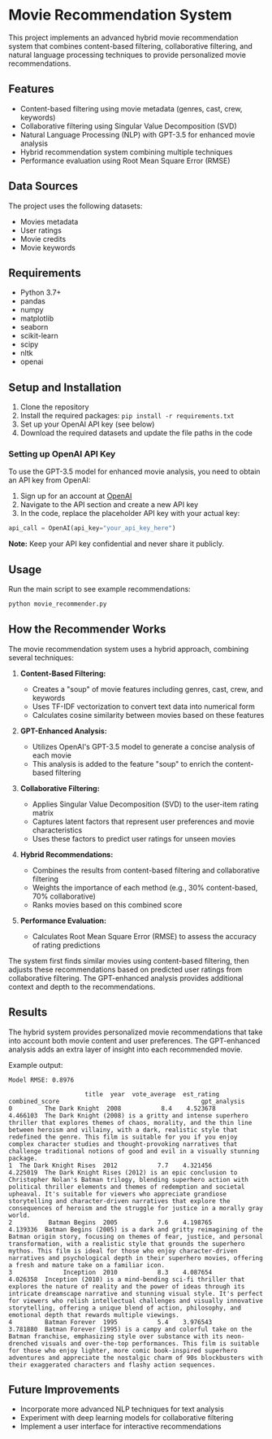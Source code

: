 # Movie Recommendation System

This project implements an advanced hybrid movie recommendation system that combines content-based filtering, collaborative filtering, and natural language processing techniques to provide personalized movie recommendations.

## Features

- Content-based filtering using movie metadata (genres, cast, crew, keywords)
- Collaborative filtering using Singular Value Decomposition (SVD)
- Natural Language Processing (NLP) with GPT-3.5 for enhanced movie analysis
- Hybrid recommendation system combining multiple techniques
- Performance evaluation using Root Mean Square Error (RMSE)

## Data Sources

The project uses the following datasets:
- Movies metadata
- User ratings
- Movie credits
- Movie keywords

## Requirements

- Python 3.7+
- pandas
- numpy
- matplotlib
- seaborn
- scikit-learn
- scipy
- nltk
- openai

## Setup and Installation

1. Clone the repository
2. Install the required packages: `pip install -r requirements.txt`
3. Set up your OpenAI API key (see below)
4. Download the required datasets and update the file paths in the code

### Setting up OpenAI API Key

To use the GPT-3.5 model for enhanced movie analysis, you need to obtain an API key from OpenAI:

1. Sign up for an account at [OpenAI](https://openai.com/)
2. Navigate to the API section and create a new API key
3. In the code, replace the placeholder API key with your actual key:

```python
api_call = OpenAI(api_key="your_api_key_here")
```

**Note:** Keep your API key confidential and never share it publicly.

## Usage

Run the main script to see example recommendations:

```python
python movie_recommender.py
```

## How the Recommender Works

The movie recommendation system uses a hybrid approach, combining several techniques:

1. **Content-Based Filtering:**
   - Creates a "soup" of movie features including genres, cast, crew, and keywords
   - Uses TF-IDF vectorization to convert text data into numerical form
   - Calculates cosine similarity between movies based on these features

2. **GPT-Enhanced Analysis:**
   - Utilizes OpenAI's GPT-3.5 model to generate a concise analysis of each movie
   - This analysis is added to the feature "soup" to enrich the content-based filtering

3. **Collaborative Filtering:**
   - Applies Singular Value Decomposition (SVD) to the user-item rating matrix
   - Captures latent factors that represent user preferences and movie characteristics
   - Uses these factors to predict user ratings for unseen movies

4. **Hybrid Recommendations:**
   - Combines the results from content-based filtering and collaborative filtering
   - Weights the importance of each method (e.g., 30% content-based, 70% collaborative)
   - Ranks movies based on this combined score

5. **Performance Evaluation:**
   - Calculates Root Mean Square Error (RMSE) to assess the accuracy of rating predictions

The system first finds similar movies using content-based filtering, then adjusts these recommendations based on predicted user ratings from collaborative filtering. The GPT-enhanced analysis provides additional context and depth to the recommendations.

## Results

The hybrid system provides personalized movie recommendations that take into account both movie content and user preferences. The GPT-enhanced analysis adds an extra layer of insight into each recommended movie.

Example output:
```
Model RMSE: 0.8976

                     title  year  vote_average  est_rating  combined_score                                       gpt_analysis
0         The Dark Knight  2008           8.4    4.523678        4.466103  The Dark Knight (2008) is a gritty and intense superhero thriller that explores themes of chaos, morality, and the thin line between heroism and villainy, with a dark, realistic style that redefined the genre. This film is suitable for you if you enjoy complex character studies and thought-provoking narratives that challenge traditional notions of good and evil in a visually stunning package.
1  The Dark Knight Rises  2012           7.7    4.321456        4.225019  The Dark Knight Rises (2012) is an epic conclusion to Christopher Nolan's Batman trilogy, blending superhero action with political thriller elements and themes of redemption and societal upheaval. It's suitable for viewers who appreciate grandiose storytelling and character-driven narratives that explore the consequences of heroism and the struggle for justice in a morally gray world.
2          Batman Begins  2005           7.6    4.198765        4.139336  Batman Begins (2005) is a dark and gritty reimagining of the Batman origin story, focusing on themes of fear, justice, and personal transformation, with a realistic style that grounds the superhero mythos. This film is ideal for those who enjoy character-driven narratives and psychological depth in their superhero movies, offering a fresh and mature take on a familiar icon.
3              Inception  2010           8.3    4.087654        4.026358  Inception (2010) is a mind-bending sci-fi thriller that explores the nature of reality and the power of ideas through its intricate dreamscape narrative and stunning visual style. It's perfect for viewers who relish intellectual challenges and visually innovative storytelling, offering a unique blend of action, philosophy, and emotional depth that rewards multiple viewings.
4         Batman Forever  1995           5.4    3.976543        3.781880  Batman Forever (1995) is a campy and colorful take on the Batman franchise, emphasizing style over substance with its neon-drenched visuals and over-the-top performances. This film is suitable for those who enjoy lighter, more comic book-inspired superhero adventures and appreciate the nostalgic charm of 90s blockbusters with their exaggerated characters and flashy action sequences.
```

## Future Improvements

- Incorporate more advanced NLP techniques for text analysis
- Experiment with deep learning models for collaborative filtering
- Implement a user interface for interactive recommendations
